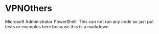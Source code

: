 # VPNOthers
Microsoft Administrator PowerShell.
This can not run any code so just put tests or examples here because this is a markdown
